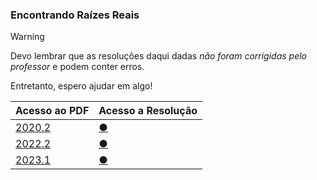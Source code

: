 ### Encontrando Raízes Reais

> [!WARNING]
> Devo lembrar que as resoluções daqui dadas _não foram corrigidas pelo professor_ e podem conter erros.

Entretanto, espero ajudar em algo!

| Acesso ao PDF                                                                                   | Acesso a Resolução                                     |
| ----------------------------------------------------------------------------------------------- | ------------------------------------------------------ |
| [2020.2](https://drive.google.com/file/d/1ZSgZepj9zD9nKp5J7ySPTyvMFeXnZEOy/view?usp=drive_link) | [●](https://github.com/maisagarcx/CN/blob/main/Resolu%C3%A7%C3%B5es/2.1/prova-20202-21.m)|
| [2022.2](https://drive.google.com/file/d/1tddyMdVXJO7Z5kUSSY_Jli3DDCKqAcMp/view?usp=drive_link) | [●](https://github.com/maisagarcx/CN/blob/main/Resolu%C3%A7%C3%B5es/2.1/prova-20222-21.m)|
| [2023.1](https://drive.google.com/file/d/1VRH3a6EEaz00BBn7kPW5FuLW8U-pHpvn/view?usp=drive_link) | [●](https://github.com/maisagarcx/CN/blob/main/Resolu%C3%A7%C3%B5es/2.1/prova-20231-21.m)|
